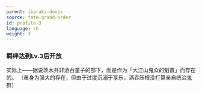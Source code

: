 ```yaml
---
parent: ibaraki-douji
source: fate-grand-order
id: profile-3
language: zh
weight: 3
---
```


### 羁绊达到Lv.3后开放

实际上――据说茨木并非酒吞童子的部下，而是作为「大江山鬼众的魁首」而存在的。
（虽身为强大的存在，但由于过度沉溺于享乐，酒吞压根没打算亲自统治鬼群）
